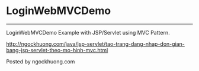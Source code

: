 # LoginWebMVCDemo
--------------------------
LoginWebMVCDemo Example with JSP/Servlet using MVC Pattern.

http://ngockhuong.com/java/jsp-servlet/tao-trang-dang-nhap-don-gian-bang-jsp-servlet-theo-mo-hinh-mvc.html

Posted by ngockhuong.com
